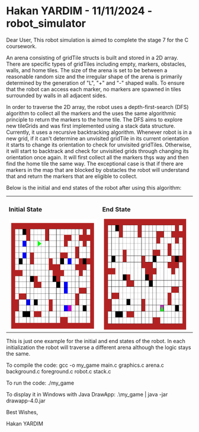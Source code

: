 # Hakan YARDIM - 11/11/2024 - robot_simulator

Dear User,
This robot simulation is aimed to complete the stage 7 for the C coursework. 

An arena consisting of gridTile structs is built and stored in a 2D array. There are specific types of gridTiles including empty, markers, obstacles, walls, and home tiles. The size of the arena is set to be between a reasonable random size and the irregular shape of the arena is primarily determined by the generation of "L", "+" and "-" shaped walls. To ensure that the robot can access each marker, no markers are spawned in tiles surrounded by walls in all adjacent sides. 

In order to traverse the 2D array, the robot uses a depth-first-search (DFS) algorithm to collect all the markers and the uses the same algorithmic principle to return the markers to the home tile. The DFS aims to explore new tileGrids and was first implemented using a stack data structure. Currently, it uses a recursive backtracking algorithm. Whenever robot is in a new grid, if it can't determine an unvisited gridTile in its current orientation it starts to change its orientation to check for unvisited gridTiles. Otherwise, it will start to backtrack and check for unvisitied grids through changing its orientation once again. It will first collect all the markers thşs way and then find the home tile the same way. The exceptional case is that if there are markers in the map that are blocked by obstacles the robot will understand that and return the markers that are eligible to collect.


Below is the initial and end states of the robot after using this algorithm:

<table>
  <tr>
    <td>
      <h3>Initial State</h3>
      <img src="./Initial_State.png" alt="Initial State" width="400" height="300">
    </td>
    <td>
      <h3>End State</h3>
      <img src="./End_State.png" alt="End State" width="400" height="300">
    </td>
  </tr>
</table>

This is just one example for the initial and end states of the robot. In each initialization the robot will traverse a different arena although the logic stays the same.

To compile the code: gcc -o my_game main.c graphics.c arena.c background.c foreground.c robot.c stack.c

To run the code: ./my_game

To display it in Windows with Java DrawApp: .\my_game | java -jar drawapp-4.0.jar

Best Wishes,

Hakan YARDIM
